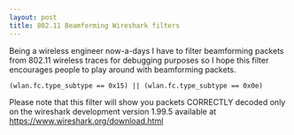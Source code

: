 ```yaml
---
layout: post
title: 802.11 Beamforming Wireshark filters
---
```


Being a wireless engineer now-a-days I have to filter beamforming packets from 802.11 wireless traces for debugging purposes so I hope this filter encourages people to play around with beamforming packets.

```
(wlan.fc.type_subtype == 0x15) || (wlan.fc.type_subtype == 0x0e)
```

Please note that this filter will show you packets CORRECTLY decoded only on the wireshark development version 1.99.5 available at https://www.wireshark.org/download.html